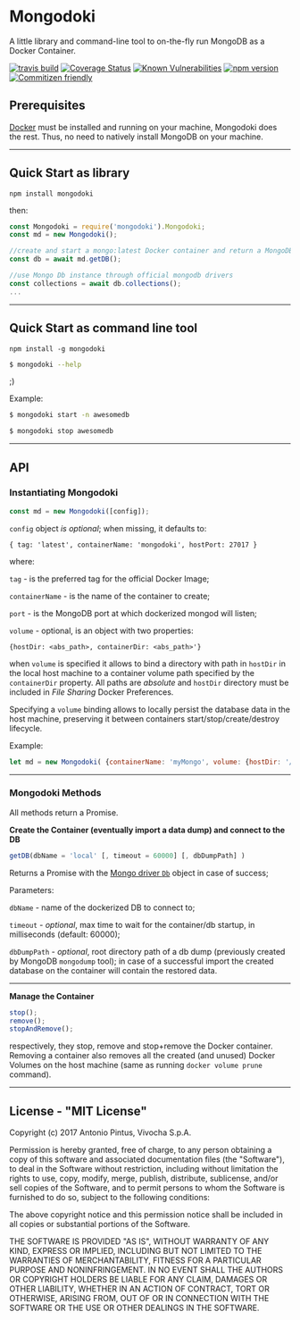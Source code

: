 # Mongodoki

A little library and command-line tool to on-the-fly run MongoDB as a Docker Container.



[![travis build](https://img.shields.io/travis/vivocha/mongodoki.svg)](https://travis-ci.org/vivocha/mongodoki)
[![Coverage Status](https://coveralls.io/repos/github/vivocha/mongodoki/badge.svg?branch=master)](https://coveralls.io/github/vivocha/mongodoki?branch=master)
[![Known Vulnerabilities](https://snyk.io/test/github/vivocha/mongodoki/badge.svg)](https://snyk.io/test/github/vivocha/mongodoki)
[![npm version](https://img.shields.io/npm/v/mongodoki.svg)](https://www.npmjs.com/package/mongodoki)
[![Commitizen friendly](https://img.shields.io/badge/commitizen-friendly-brightgreen.svg)](http://commitizen.github.io/cz-cli/)


## Prerequisites


[Docker](https://www.docker.com) must be installed and running on your machine, Mongodoki does the rest. 
Thus, no need to natively install MongoDB on your machine. 

---
## Quick Start as library

```
npm install mongodoki
```
then:

```js
const Mongodoki = require('mongodoki').Mongodoki;
const md = new Mongodoki();

//create and start a mongo:latest Docker container and return a MongoDB Db instance, default port: 27017, db name: local, container name: mongodoki-container
const db = await md.getDB();

//use Mongo Db instance through official mongodb drivers
const collections = await db.collections();
...
```

---
## Quick Start as command line tool

```
npm install -g mongodoki
```

```sh
$ mongodoki --help
```
;)

Example:

```sh
$ mongodoki start -n awesomedb

$ mongodoki stop awesomedb
```
---
## API


### Instantiating Mongodoki
```js
const md = new Mongodoki([config]); 
```

`config` object *is optional*; when missing, it defaults to:

 `{ tag: 'latest', containerName: 'mongodoki', hostPort: 27017 }`

where:
    
`tag` -  is the preferred tag for the official Docker Image;

`containerName` -  is the name of the container to create;

`port` -  is the MongoDB port at which dockerized mongod will listen;

`volume` - optional, is an object with two properties:

`{hostDir: <abs_path>, containerDir: <abs_path>'}`

 when `volume` is specified it allows to bind a directory with path in `hostDir` in the local host machine to a container volume path specified by the `containerDir` property. All paths are *absolute* and `hostDir` directory must be included in *File Sharing* Docker Preferences.

Specifying a `volume` binding allows to locally persist the database data in the host machine, preserving it between containers start/stop/create/destroy lifecycle.

Example:

```js
let md = new Mongodoki( {containerName: 'myMongo', volume: {hostDir: '/Users/diego/temp', containerDir: '/data/db'}} );
```

---

### Mongodoki Methods
All methods return a Promise.

**Create the Container (eventually import a data dump) and connect to the DB**

```js
getDB(dbName = 'local' [, timeout = 60000] [, dbDumpPath] )
```
Returns a Promise with the [Mongo driver `Db`](https://mongodb.github.io/node-mongodb-native/2.2/api/Db.html) object in case of success;

Parameters:

`dbName` -  name of the dockerized DB to connect to;

`timeout` - *optional*, max time to wait for the container/db startup, in milliseconds (default: 60000);

`dbDumpPath` - *optional*, root directory path of a db dump (previously created by MongoDB `mongodump` tool); in case of a successful import the created database on the container will contain the restored data.

---
**Manage the Container**


```js
stop();
remove();
stopAndRemove();
```
respectively, they stop, remove and stop+remove the Docker container.
Removing a container also removes all the created (and unused) Docker Volumes on the host machine (same as running  `docker volume prune` command).




---


License - "MIT License"
-----------------------

Copyright (c) 2017 Antonio Pintus, Vivocha S.p.A.

Permission is hereby granted, free of charge, to any person obtaining a copy
of this software and associated documentation files (the "Software"), to deal
in the Software without restriction, including without limitation the rights
to use, copy, modify, merge, publish, distribute, sublicense, and/or sell
copies of the Software, and to permit persons to whom the Software is
furnished to do so, subject to the following conditions:

The above copyright notice and this permission notice shall be included in all
copies or substantial portions of the Software.

THE SOFTWARE IS PROVIDED "AS IS", WITHOUT WARRANTY OF ANY KIND, EXPRESS OR
IMPLIED, INCLUDING BUT NOT LIMITED TO THE WARRANTIES OF MERCHANTABILITY,
FITNESS FOR A PARTICULAR PURPOSE AND NONINFRINGEMENT. IN NO EVENT SHALL THE
AUTHORS OR COPYRIGHT HOLDERS BE LIABLE FOR ANY CLAIM, DAMAGES OR OTHER
LIABILITY, WHETHER IN AN ACTION OF CONTRACT, TORT OR OTHERWISE, ARISING FROM,
OUT OF OR IN CONNECTION WITH THE SOFTWARE OR THE USE OR OTHER DEALINGS IN THE
SOFTWARE.